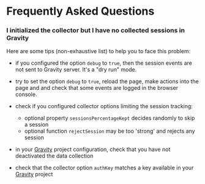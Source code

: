 # Frequently Asked Questions

### I initialized the collector but I have no collected sessions in Gravity

Here are some tips (non-exhaustive list) to help you to face this problem:

- if you configured the option `debug` to `true`, then the session events are not sent to Gravity server. It's a "dry run" mode.

- try to set the option `debug` to `true`, reload the page, make actions into the page and
  and check that some events are logged in the browser console.

- check if you configured collector options limiting the session tracking:

  - optional property `sessionsPercentageKept` decides randomly to skip a session
  - optional function `rejectSession` may be too 'strong' and rejects any session

- in your [Gravity](https://gravity.smartesting.com) project configuration, check that you have not deactivated the data collection

- check that the collector option `authKey` matches a key available in your [Gravity](https://gravity.smartesting.com) project
